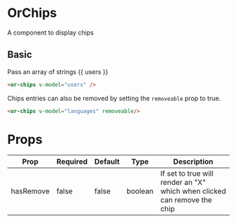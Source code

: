 # OrChips
A component to display chips

## Basic
<or-chips v-model="users"/>

Pass an array of strings
{{ users }}

```html
<or-chips v-model="users" />
```

Chips entries can also be removed by setting the `removeable` prop to true.
<or-chips v-model="languages" :removeable="true"/>

```html
<or-chips v-model="languages" removeable/>
```

<script>
import { defineComponent, ref } from 'vue';

export default defineComponent({
    setup() {
        const users = ref(['Sam', 'Jindu', 'Murph', 'Ansa']);
        const languages = ref(['javascript', 'go', 'elixir']) 

        return {
            users,
            languages
        }
    }
})
</script>

# Props
| Prop | Required | Default | Type | Description |
|--|--|--|--|--|
| hasRemove | false | false | boolean | If set to true will render an "X" which when clicked can remove the chip 